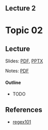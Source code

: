 Lecture 2
---
# Topic 02

## Lecture

Slides: [PDF](slides_02.pdf), [PPTX](slides_02.pptx)

Notes: [PDF](nodes_02.pdf)

#### Outline

* TODO

## References

* [regex101](https://regex101.com/)
